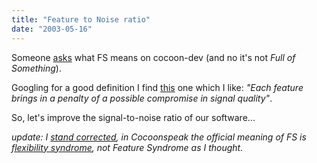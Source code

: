```yaml
---
title: "Feature to Noise ratio"
date: "2003-05-16"
---
```


Someone [asks](http://marc.theaimsgroup.com/?l=xml-cocoon-dev&m=105306727608109&w=2) what FS means on cocoon-dev (and no it's not _Full of Something_).

Googling for a good definition I find [this](http://www.manleylabs.com/Manley_mastering.html) one which I like: _"Each feature brings in a penalty of a possible compromise in signal quality"_.

So, let's improve the signal-to-noise ratio of our software...

_update: I [stand corrected](http://marc.theaimsgroup.com/?l=xml-cocoon-dev&m=105306807108788&w=2), in Cocoonspeak the official meaning of FS is [flexibility syndrome](http://marc.theaimsgroup.com/?l=xml-cocoon-dev&w=2&r=3&s=flexibility+syndrome&q=b), not Feature Syndrome as I thought._
